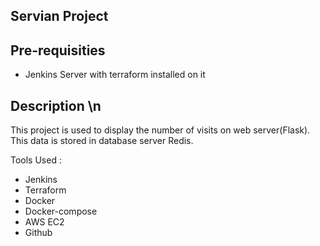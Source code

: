 ## Servian Project

## Pre-requisities
- Jenkins Server with terraform installed on it

## Description \n  
This project is used to display the number of visits on web server(Flask). This data is stored in database server Redis.

Tools Used :
  - Jenkins
  - Terraform
  - Docker
  - Docker-compose
  - AWS EC2
  - Github
  
 
